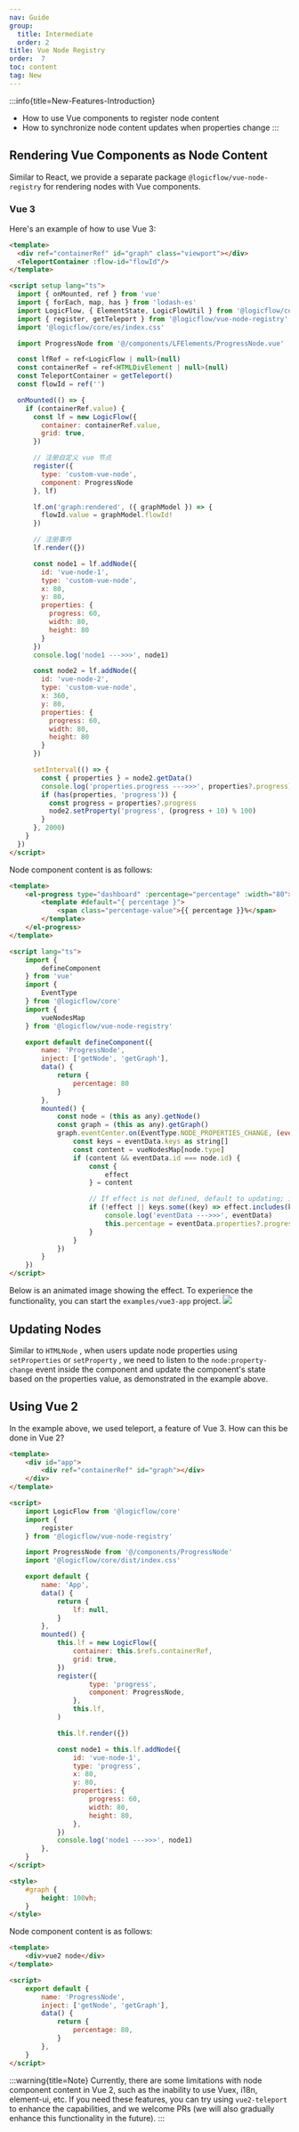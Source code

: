 ```yaml
---
nav: Guide
group:
  title: Intermediate
  order: 2
title: Vue Node Registry
order:  7
toc: content
tag: New
---
```


:::info{title=New-Features-Introduction}
* How to use Vue components to register node content
* How to synchronize node content updates when properties change
  :::

## Rendering Vue Components as Node Content

Similar to React, we provide a separate package `@logicflow/vue-node-registry` for rendering nodes with Vue components.

### Vue 3

Here's an example of how to use Vue 3:

```html
<template>
  <div ref="containerRef" id="graph" class="viewport"></div>
  <TeleportContainer :flow-id="flowId"/>
</template>

<script setup lang="ts">
  import { onMounted, ref } from 'vue'
  import { forEach, map, has } from 'lodash-es'
  import LogicFlow, { ElementState, LogicFlowUtil } from '@logicflow/core'
  import { register, getTeleport } from '@logicflow/vue-node-registry'
  import '@logicflow/core/es/index.css'

  import ProgressNode from '@/components/LFElements/ProgressNode.vue'

  const lfRef = ref<LogicFlow | null>(null)
  const containerRef = ref<HTMLDivElement | null>(null)
  const TeleportContainer = getTeleport()
  const flowId = ref('')

  onMounted(() => {
    if (containerRef.value) {
      const lf = new LogicFlow({
        container: containerRef.value,
        grid: true,
      })

      // 注册自定义 vue 节点
      register({
        type: 'custom-vue-node',
        component: ProgressNode
      }, lf)

      lf.on('graph:rendered', ({ graphModel }) => {
        flowId.value = graphModel.flowId!
      })

      // 注册事件
      lf.render({})

      const node1 = lf.addNode({
        id: 'vue-node-1',
        type: 'custom-vue-node',
        x: 80,
        y: 80,
        properties: {
          progress: 60,
          width: 80,
          height: 80
        }
      })
      console.log('node1 --->>>', node1)

      const node2 = lf.addNode({
        id: 'vue-node-2',
        type: 'custom-vue-node',
        x: 360,
        y: 80,
        properties: {
          progress: 60,
          width: 80,
          height: 80
        }
      })

      setInterval(() => {
        const { properties } = node2.getData()
        console.log('properties.progress --->>>', properties?.progress)
        if (has(properties, 'progress')) {
          const progress = properties?.progress
          node2.setProperty('progress', (progress + 10) % 100)
        }
      }, 2000)
    }
  })
</script>
```

Node component content is as follows:

```html
<template>
    <el-progress type="dashboard" :percentage="percentage" :width="80">
        <template #default="{ percentage }">
            <span class="percentage-value">{{ percentage }}%</span>
        </template>
    </el-progress>
</template>

<script lang="ts">
    import {
        defineComponent
    } from 'vue'
    import {
        EventType
    } from '@logicflow/core'
    import {
        vueNodesMap
    } from '@logicflow/vue-node-registry'

    export default defineComponent({
        name: 'ProgressNode',
        inject: ['getNode', 'getGraph'],
        data() {
            return {
                percentage: 80
            }
        },
        mounted() {
            const node = (this as any).getNode()
            const graph = (this as any).getGraph()
            graph.eventCenter.on(EventType.NODE_PROPERTIES_CHANGE, (eventData: any) => {
                const keys = eventData.keys as string[]
                const content = vueNodesMap[node.type]
                if (content && eventData.id === node.id) {
                    const {
                        effect
                    } = content

                    // If effect is not defined, default to updating; if effect is defined, only update when properties in effect change
                    if (!effect || keys.some((key) => effect.includes(key))) {
                        console.log('eventData --->>>', eventData)
                        this.percentage = eventData.properties?.progress || 0
                    }
                }
            })
        }
    })
</script>
```

Below is an animated image showing the effect. To experience the functionality, you can start the `examples/vue3-app` project.
<img src="/vue3-app.gif">

## Updating Nodes

Similar to `HTMLNode` , when users update node properties using `setProperties` or `setProperty` , we need to listen to the `node:property-change` event inside the component and update the component's state based on the properties value, as demonstrated in the example above.

## Using Vue 2

In the example above, we used teleport, a feature of Vue 3. How can this be done in Vue 2?

```html
<template>
    <div id="app">
        <div ref="containerRef" id="graph"></div>
    </div>
</template>

<script>
    import LogicFlow from '@logicflow/core'
    import {
        register
    } from '@logicflow/vue-node-registry'

    import ProgressNode from '@/components/ProgressNode'
    import '@logicflow/core/dist/index.css'

    export default {
        name: 'App',
        data() {
            return {
                lf: null,
            }
        },
        mounted() {
            this.lf = new LogicFlow({
                container: this.$refs.containerRef,
                grid: true,
            })
            register({
                    type: 'progress',
                    component: ProgressNode,
                },
                this.lf,
            )

            this.lf.render({})

            const node1 = this.lf.addNode({
                id: 'vue-node-1',
                type: 'progress',
                x: 80,
                y: 80,
                properties: {
                    progress: 60,
                    width: 80,
                    height: 80,
                },
            })
            console.log('node1 --->>>', node1)
        },
    }
</script>

<style>
    #graph {
        height: 100vh;
    }
</style>
```

Node component content is as follows:

```html
<template>
    <div>vue2 node</div>
</template>

<script>
    export default {
        name: 'ProgressNode',
        inject: ['getNode', 'getGraph'],
        data() {
            return {
                percentage: 80,
            }
        },
    }
</script>
```

:::warning{title=Note}
Currently, there are some limitations with node component content in Vue 2, such as the inability to use Vuex, i18n, element-ui, etc. If you need these features, you can try using `vue2-teleport` to enhance the capabilities, and we welcome PRs (we will also gradually enhance this functionality in the future).
:::
